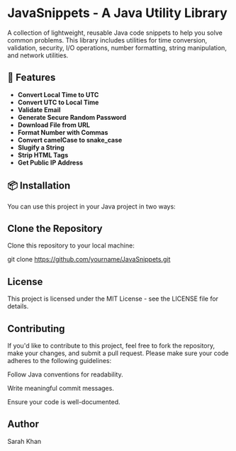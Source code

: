 # JavaSnippets - A Java Utility Library

A collection of lightweight, reusable Java code snippets to help you solve common problems. This library includes utilities for time conversion, validation, security, I/O operations, number formatting, string manipulation, and network utilities.

## 🚀 Features
- **Convert Local Time to UTC**
- **Convert UTC to Local Time**
- **Validate Email**
- **Generate Secure Random Password**
- **Download File from URL**
- **Format Number with Commas**
- **Convert camelCase to snake_case**
- **Slugify a String**
- **Strip HTML Tags**
- **Get Public IP Address**

## 📦 Installation

You can use this project in your Java project in two ways:

## Clone the Repository

Clone this repository to your local machine:

git clone https://github.com/yourname/JavaSnippets.git

## License


This project is licensed under the MIT License - see the LICENSE file for details.

##  Contributing

If you'd like to contribute to this project, feel free to fork the repository, make your changes, and submit a pull request. Please make sure your code adheres to the following guidelines:

Follow Java conventions for readability.

Write meaningful commit messages.

Ensure your code is well-documented.

## Author
Sarah Khan
